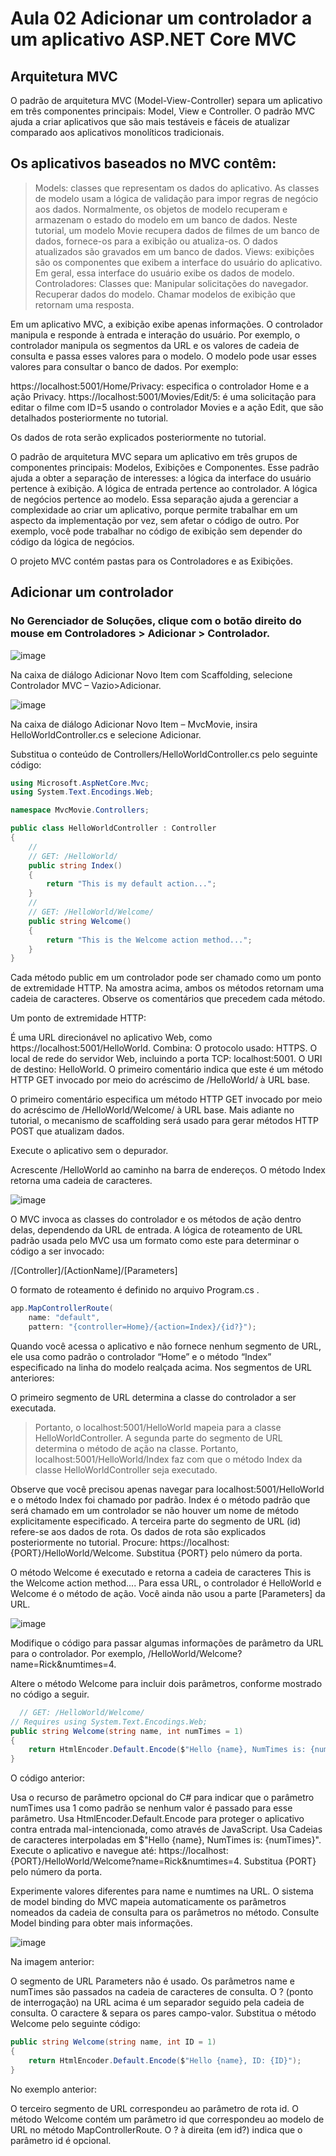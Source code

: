 # Aula 02 Adicionar um controlador a um aplicativo ASP.NET Core MVC

## Arquitetura MVC
O padrão de arquitetura MVC (Model-View-Controller) separa um aplicativo em três componentes principais: Model, View e Controller. 
O padrão MVC ajuda a criar aplicativos que são mais testáveis e fáceis de atualizar comparado aos aplicativos monolíticos tradicionais.

## Os aplicativos baseados no MVC contêm:

> Models: classes que representam os dados do aplicativo. As classes de modelo usam a lógica de validação para impor regras de negócio aos dados. Normalmente, os objetos de modelo recuperam e armazenam o estado do modelo em um banco de dados. Neste tutorial, um modelo Movie recupera dados de filmes de um banco de dados, fornece-os para a exibição ou atualiza-os. O dados atualizados são gravados em um banco de dados.
> Views: exibições são os componentes que exibem a interface do usuário do aplicativo. Em geral, essa interface do usuário exibe os dados de modelo.
> Controladores: Classes que:
Manipular solicitações do navegador.
Recuperar dados do modelo.
Chamar modelos de exibição que retornam uma resposta.

Em um aplicativo MVC, a exibição exibe apenas informações. 
O controlador manipula e responde à entrada e interação do usuário. Por exemplo, o controlador manipula os segmentos da URL e os valores de cadeia de consulta e passa esses valores para o modelo.
O modelo pode usar esses valores para consultar o banco de dados. Por exemplo:

https://localhost:5001/Home/Privacy: especifica o controlador Home e a ação Privacy.
https://localhost:5001/Movies/Edit/5: é uma solicitação para editar o filme com ID=5 usando o controlador Movies e a ação Edit, que são detalhados posteriormente no tutorial.

Os dados de rota serão explicados posteriormente no tutorial.

O padrão de arquitetura MVC separa um aplicativo em três grupos de componentes principais: Modelos, Exibições e Componentes. Esse padrão ajuda a obter a separação de interesses: a lógica da interface do usuário pertence à exibição. A lógica de entrada pertence ao controlador. A lógica de negócios pertence ao modelo. Essa separação ajuda a gerenciar a complexidade ao criar um aplicativo, porque permite trabalhar em um aspecto da implementação por vez, sem afetar o código de outro. Por exemplo, você pode trabalhar no código de exibição sem depender do código da lógica de negócios.

O projeto MVC contém pastas para os Controladores e as Exibições.

## Adicionar um controlador

### No Gerenciador de Soluções, clique com o botão direito do mouse em Controladores > Adicionar > Controlador.

![image](https://github.com/samenezes/IntroducaoAspCoreMVC/assets/61150892/d825179d-344c-4429-8d75-c1573434043a)

Na caixa de diálogo Adicionar Novo Item com Scaffolding, selecione Controlador MVC – Vazio>Adicionar.

![image](https://github.com/samenezes/IntroducaoAspCoreMVC/assets/61150892/ccbdc2b7-c8d0-4aa7-bcd2-3a410dcf0eeb)

Na caixa de diálogo Adicionar Novo Item – MvcMovie, insira HelloWorldController.cs e selecione Adicionar.

Substitua o conteúdo de Controllers/HelloWorldController.cs pelo seguinte código:

~~~C#
using Microsoft.AspNetCore.Mvc;
using System.Text.Encodings.Web;

namespace MvcMovie.Controllers;

public class HelloWorldController : Controller
{
    // 
    // GET: /HelloWorld/
    public string Index()
    {
        return "This is my default action...";
    }
    // 
    // GET: /HelloWorld/Welcome/ 
    public string Welcome()
    {
        return "This is the Welcome action method...";
    }
}

~~~

Cada método public em um controlador pode ser chamado como um ponto de extremidade HTTP. Na amostra acima, ambos os métodos retornam uma cadeia de caracteres. Observe os comentários que precedem cada método.

Um ponto de extremidade HTTP:

É uma URL direcionável no aplicativo Web, como https://localhost:5001/HelloWorld.
Combina:
O protocolo usado: HTTPS.
O local de rede do servidor Web, incluindo a porta TCP: localhost:5001.
O URI de destino: HelloWorld.
O primeiro comentário indica que este é um método HTTP GET invocado por meio do acréscimo de /HelloWorld/ à URL base.

O primeiro comentário especifica um método HTTP GET invocado por meio do acréscimo de /HelloWorld/Welcome/ à URL base. Mais adiante no tutorial, o mecanismo de scaffolding será usado para gerar métodos HTTP POST que atualizam dados.

Execute o aplicativo sem o depurador.

Acrescente /HelloWorld ao caminho na barra de endereços. O método Index retorna uma cadeia de caracteres.

![image](https://github.com/samenezes/IntroducaoAspCoreMVC/assets/61150892/ef5b5941-2a5f-4e5c-95a0-76742ba4a970)

O MVC invoca as classes do controlador e os métodos de ação dentro delas, dependendo da URL de entrada. A lógica de roteamento de URL padrão usada pelo MVC usa um formato como este para determinar o código a ser invocado:

/[Controller]/[ActionName]/[Parameters]

O formato de roteamento é definido no arquivo Program.cs .

~~~c#
app.MapControllerRoute(
    name: "default",
    pattern: "{controller=Home}/{action=Index}/{id?}");
~~~

Quando você acessa o aplicativo e não fornece nenhum segmento de URL, ele usa como padrão o controlador “Home” e o método “Index” especificado na linha do modelo realçada acima. Nos segmentos de URL anteriores:

O primeiro segmento de URL determina a classe do controlador a ser executada. 
> Portanto, o localhost:5001/HelloWorld mapeia para a classe HelloWorldController.
A segunda parte do segmento de URL determina o método de ação na classe. 
> Portanto, localhost:5001/HelloWorld/Index faz com que o método Index da classe HelloWorldController seja executado.

Observe que você precisou apenas navegar para localhost:5001/HelloWorld e o método Index foi chamado por padrão.
Index é o método padrão que será chamado em um controlador se não houver um nome de método explicitamente especificado.
A terceira parte do segmento de URL (id) refere-se aos dados de rota. Os dados de rota são explicados posteriormente no tutorial.
Procure: https://localhost:{PORT}/HelloWorld/Welcome. Substitua {PORT} pelo número da porta.

O método Welcome é executado e retorna a cadeia de caracteres This is the Welcome action method.... Para essa URL, o controlador é HelloWorld e Welcome é o método de ação. Você ainda não usou a parte [Parameters] da URL.

![image](https://github.com/samenezes/IntroducaoAspCoreMVC/assets/61150892/315e6c8e-98bc-4f02-87f5-aca797eeb8ab)

Modifique o código para passar algumas informações de parâmetro da URL para o controlador. Por exemplo, /HelloWorld/Welcome?name=Rick&numtimes=4.

Altere o método Welcome para incluir dois parâmetros, conforme mostrado no código a seguir.

~~~C#
  // GET: /HelloWorld/Welcome/ 
// Requires using System.Text.Encodings.Web;
public string Welcome(string name, int numTimes = 1)
{
    return HtmlEncoder.Default.Encode($"Hello {name}, NumTimes is: {numTimes}");
}
~~~
O código anterior:

Usa o recurso de parâmetro opcional do C# para indicar que o parâmetro numTimes usa 1 como padrão se nenhum valor é passado para esse parâmetro.
Usa HtmlEncoder.Default.Encode para proteger o aplicativo contra entrada mal-intencionada, como através de JavaScript.
Usa Cadeias de caracteres interpoladas em $"Hello {name}, NumTimes is: {numTimes}".
Execute o aplicativo e navegue até: https://localhost:{PORT}/HelloWorld/Welcome?name=Rick&numtimes=4. Substitua {PORT} pelo número da porta.

Experimente valores diferentes para name e numtimes na URL. O sistema de model binding do MVC mapeia automaticamente os parâmetros nomeados da cadeia de consulta para os parâmetros no método. Consulte Model binding para obter mais informações.

![image](https://github.com/samenezes/IntroducaoAspCoreMVC/assets/61150892/12629aff-1c57-4921-a660-691bf007d6aa)

Na imagem anterior:

O segmento de URL Parameters não é usado.
Os parâmetros name e numTimes são passados na cadeia de caracteres de consulta.
O ? (ponto de interrogação) na URL acima é um separador seguido pela cadeia de consulta.
O caractere & separa os pares campo-valor.
Substitua o método Welcome pelo seguinte código:

~~~C#
public string Welcome(string name, int ID = 1)
{
    return HtmlEncoder.Default.Encode($"Hello {name}, ID: {ID}");
}
~~~~

No exemplo anterior:

O terceiro segmento de URL correspondeu ao parâmetro de rota id.
O método Welcome contém um parâmetro id que correspondeu ao modelo de URL no método MapControllerRoute.
O ? à direita (em id?) indica que o parâmetro id é opcional.
